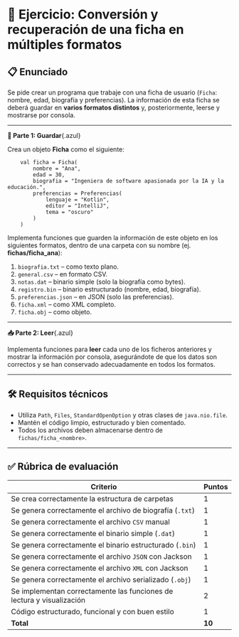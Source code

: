 # 📝 Ejercicio: Conversión y recuperación de una ficha en múltiples formatos



## 📋 Enunciado

Se pide crear un programa que trabaje con una ficha de usuario (`Ficha`: nombre, edad, biografía y preferencias). La información de esta ficha se deberá guardar en **varios formatos distintos** y, posteriormente, leerse y mostrarse por consola.

---

**🔧 Parte 1: Guardar**{.azul}

Crea un objeto **Ficha** como el siguiente:


        val ficha = Ficha(
            nombre = "Ana",
            edad = 30,
            biografia = "Ingeniera de software apasionada por la IA y la educación.",
            preferencias = Preferencias(
                lenguaje = "Kotlin",
                editor = "IntelliJ",
                tema = "oscuro"
            )
        )


Implementa funciones que guarden la información de este objeto en los siguientes formatos, dentro de una carpeta con su nombre (ej. **fichas/ficha_ana**):

1. `biografia.txt` – como texto plano.
2. `general.csv` – en formato CSV.
3. `notas.dat` – binario simple (solo la biografía como bytes).
4. `registro.bin` – binario estructurado (nombre, edad, biografía).
5. `preferencias.json` – en JSON (solo las preferencias).
6. `ficha.xml` – como XML completo.
7. `ficha.obj` – como objeto.

---

**📥 Parte 2: Leer**{.azul}

Implementa funciones para **leer** cada uno de los ficheros anteriores y mostrar la información por consola, asegurándote de que los datos son correctos y se han conservado adecuadamente en todos los formatos.

---

## 🛠️ Requisitos técnicos

* Utiliza `Path`, `Files`, `StandardOpenOption` y otras clases de `java.nio.file`.
* Mantén el código limpio, estructurado y bien comentado.
* Todos los archivos deben almacenarse dentro de `fichas/ficha_<nombre>`.

---

## ✅ Rúbrica de evaluación

| Criterio                                                              | Puntos |
| --------------------------------------------------------------------- | ------ |
| Se crea correctamente la estructura de carpetas                       | 1      |
| Se genera correctamente el archivo de biografía (`.txt`)              | 1      |
| Se genera correctamente el archivo `CSV` manual                       | 1      |
| Se genera correctamente el binario simple (`.dat`)                    | 1      |
| Se genera correctamente el binario estructurado (`.bin`)              | 1      |
| Se genera correctamente el archivo `JSON` con Jackson                 | 1      |
| Se genera correctamente el archivo `XML` con Jackson                  | 1      |
| Se genera correctamente el archivo serializado (`.obj`)               | 1      |
| Se implementan correctamente las funciones de lectura y visualización | 2      |
| Código estructurado, funcional y con buen estilo                      | 1      |
| **Total**                                                             | **10** |

